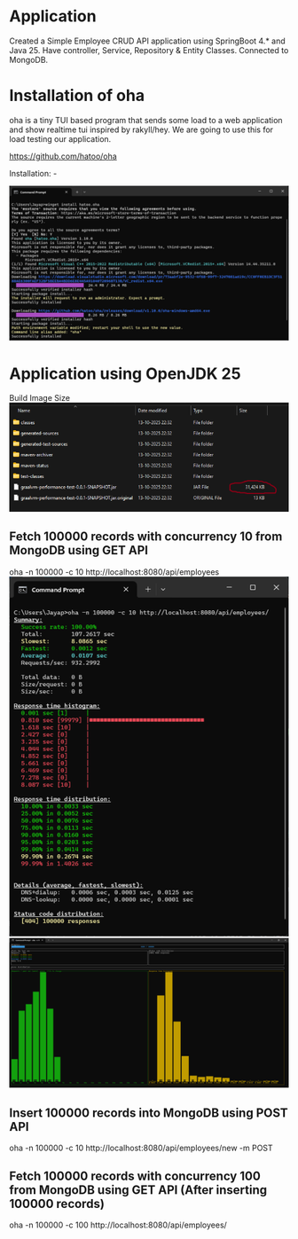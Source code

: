 # Application

Created a Simple Employee CRUD API application using SpringBoot 4.* and Java 25. Have controller, Service, Repository & Entity Classes.
Connected to MongoDB.


# Installation of oha
oha is a tiny TUI based program that sends some load to a web application and show realtime tui inspired by rakyll/hey.
We are going to use this for load testing our application.

https://github.com/hatoo/oha

Installation: -

![screenshot](install_oha.png)

# Application using OpenJDK 25
Build Image Size ![screenshot](jdk_image_size.png)

## Fetch 100000 records with concurrency 10 from MongoDB using GET API
oha -n 100000 -c 10 http://localhost:8080/api/employees
![screenshot](100000_No_Data_GET.png)
![screenshot](100000_No_Data_GET_Progress.png)

## Insert 100000 records into MongoDB using POST API
oha -n 100000 -c 10 http://localhost:8080/api/employees/new -m POST

## Fetch 100000 records with concurrency 100 from MongoDB using GET API (After inserting 100000 records)
oha -n 100000 -c 100 http://localhost:8080/api/employees/
